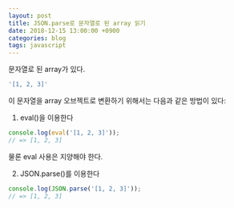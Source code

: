 ```yaml
---
layout: post
title: JSON.parse로 문자열로 된 array 읽기
date: 2018-12-15 13:00:00 +0900
categories: blog
tags: javascript
---
```


문자열로 된 array가 있다.
```javascript
'[1, 2, 3]'
```

이 문자열을 array 오브젝트로 변환하기 위해서는 다음과 같은 방법이 있다:
1. eval()을 이용한다
```javascript
console.log(eval('[1, 2, 3]'));
// => [1, 2, 3]
```
물론 eval 사용은 지양해야 한다.

2. JSON.parse()를 이용한다
```javascript
console.log(JSON.parse('[1, 2, 3]'));
// => [1, 2, 3]
```

